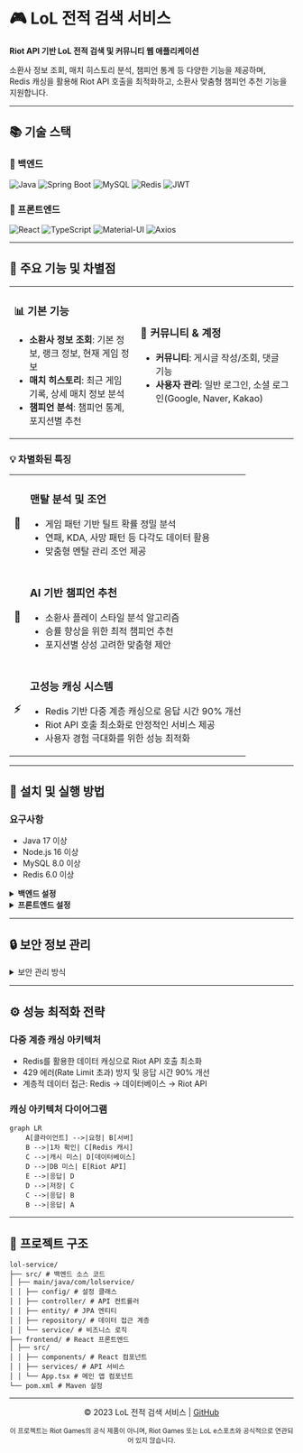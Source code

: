 # 🎮 LoL 전적 검색 서비스

**Riot API 기반 LoL 전적 검색 및 커뮤니티 웹 애플리케이션**  
  
소환사 정보 조회, 매치 히스토리 분석, 챔피언 통계 등 다양한 기능을 제공하며,  
Redis 캐싱을 활용해 Riot API 호출을 최적화하고, 소환사 맞춤형 챔피언 추천 기능을 지원합니다.

---

## 📚 기술 스택

### 🔧 백엔드
![Java](https://img.shields.io/badge/Java_17-ED8B00?style=for-the-badge&logo=openjdk&logoColor=white)
![Spring Boot](https://img.shields.io/badge/Spring_Boot_3-6DB33F?style=for-the-badge&logo=spring-boot&logoColor=white)
![MySQL](https://img.shields.io/badge/MySQL_8-4479A1?style=for-the-badge&logo=mysql&logoColor=white)
![Redis](https://img.shields.io/badge/Redis_6-DC382D?style=for-the-badge&logo=redis&logoColor=white)
![JWT](https://img.shields.io/badge/JWT-000000?style=for-the-badge&logo=json-web-tokens&logoColor=white)

### 🎨 프론트엔드
![React](https://img.shields.io/badge/React-61DAFB?style=for-the-badge&logo=react&logoColor=black)
![TypeScript](https://img.shields.io/badge/TypeScript-3178C6?style=for-the-badge&logo=typescript&logoColor=white)
![Material-UI](https://img.shields.io/badge/Material_UI-0081CB?style=for-the-badge&logo=material-ui&logoColor=white)
![Axios](https://img.shields.io/badge/Axios-5A29E4?style=for-the-badge&logo=axios&logoColor=white)

---

## 🌟 주요 기능 및 차별점

<table>
  <tr>
    <td>
      <h3>📊 기본 기능</h3>
      <ul>
        <li><b>소환사 정보 조회</b>: 기본 정보, 랭크 정보, 현재 게임 정보</li>
        <li><b>매치 히스토리</b>: 최근 게임 기록, 상세 매치 정보 분석</li>
        <li><b>챔피언 분석</b>: 챔피언 통계, 포지션별 추천</b></li>
      </ul>
    </td>
    <td>
      <h3>👥 커뮤니티 & 계정</h3>
      <ul>
        <li><b>커뮤니티</b>: 게시글 작성/조회, 댓글 기능</li>
        <li><b>사용자 관리</b>: 일반 로그인, 소셜 로그인(Google, Naver, Kakao)</li>
      </ul>
    </td>
  </tr>
</table>

### 💡 차별화된 특징

<table>
  <tr>
    <td align="center"><h3>🧠</h3></td>
    <td>
      <h3>맨탈 분석 및 조언</h3>
      <ul>
        <li>게임 패턴 기반 틸트 확률 정밀 분석</li>
        <li>연패, KDA, 사망 패턴 등 다각도 데이터 활용</li>
        <li>맞춤형 멘탈 관리 조언 제공</li>
      </ul>
    </td>
  </tr>
  <tr>
    <td align="center"><h3>🎯</h3></td>
    <td>
      <h3>AI 기반 챔피언 추천</h3>
      <ul>
        <li>소환사 플레이 스타일 분석 알고리즘</li>
        <li>승률 향상을 위한 최적 챔피언 추천</li>
        <li>포지션별 상성 고려한 맞춤형 제안</li>
      </ul>
    </td>
  </tr>
  <tr>
    <td align="center"><h3>⚡</h3></td>
    <td>
      <h3>고성능 캐싱 시스템</h3>
      <ul>
        <li>Redis 기반 다중 계층 캐싱으로 응답 시간 90% 개선</li>
        <li>Riot API 호출 최소화로 안정적인 서비스 제공</li>
        <li>사용자 경험 극대화를 위한 성능 최적화</li>
      </ul>
    </td>
  </tr>
</table>

---

## 🚀 설치 및 실행 방법

### 요구사항
- Java 17 이상
- Node.js 16 이상
- MySQL 8.0 이상
- Redis 6.0 이상

<details>
<summary><b>백엔드 설정</b></summary>

1. 프로젝트 클론
   ```bash
   git clone https://github.com/yourusername/lol-service.git
   cd lol-service
   ```

2. 설정 파일 생성
   ```bash
   cp src/main/resources/application-example.properties src/main/resources/application.properties
   cp src/main/resources/application-example.yml src/main/resources/application.yml
   ```
   - 복사한 파일 내의 민감한 정보(API 키, DB 비밀번호 등)를 실제 값으로 수정

3. 빌드 및 실행
   ```bash
   ./mvnw clean package -DskipTests
   java -jar target/lol-service-0.0.1-SNAPSHOT.jar
   ```
</details>

<details>
<summary><b>프론트엔드 설정</b></summary>

1. 환경 변수 파일 생성
   ```bash
   cd frontend
   cp .env.example .env
   ```
   - .env 파일 내의 환경 변수 값을 실제 값으로 수정

2. 의존성 설치 및 실행
   ```bash
   npm install
   npm start
   ```
</details>

---

## 🔒 보안 정보 관리

<details>
<summary>보안 관리 방식</summary>

이 프로젝트는 민감한 정보를 안전하게 관리하기 위해 다음과 같은 방식을 사용합니다:

1. **설정 파일 분리**: 
   - 실제 설정 파일(`application.properties`, `application.yml`, `.env`)은 Git에 포함되지 않음
   - 예제 파일(`application-example.properties`, `application-example.yml`, `.env.example`)만 저장소에 포함
   
2. **.gitignore 설정**:
   - 민감한 정보가 포함된 파일은 모두 `.gitignore`에 등록되어 Git 저장소에 추가되지 않음
   
3. **환경별 설정 관리**:
   - 개발, 테스트, 프로덕션 환경별 설정 파일 분리 가능
   - 예: `application-dev.properties`, `application-prod.properties`
</details>

---

## ⚙️ 성능 최적화 전략

### 다중 계층 캐싱 아키텍처
- Redis를 활용한 데이터 캐싱으로 Riot API 호출 최소화
- 429 에러(Rate Limit 초과) 방지 및 응답 시간 90% 개선
- 계층적 데이터 접근: Redis → 데이터베이스 → Riot API

### 캐싱 아키텍처 다이어그램

```mermaid
graph LR
    A[클라이언트] -->|요청| B[서버]
    B -->|1차 확인| C[Redis 캐시]
    C -->|캐시 미스| D[데이터베이스]
    D -->|DB 미스| E[Riot API]
    E -->|응답| D
    D -->|저장| C
    C -->|응답| B
    B -->|응답| A
```

---

## 📁 프로젝트 구조

```
lol-service/
├── src/ # 백엔드 소스 코드
│ ├── main/java/com/lolservice/
│ │ ├── config/ # 설정 클래스
│ │ ├── controller/ # API 컨트롤러
│ │ ├── entity/ # JPA 엔티티
│ │ ├── repository/ # 데이터 접근 계층
│ │ └── service/ # 비즈니스 로직
├── frontend/ # React 프론트엔드
│ ├── src/
│ │ ├── components/ # React 컴포넌트
│ │ ├── services/ # API 서비스
│ │ └── App.tsx # 메인 앱 컴포넌트
└── pom.xml # Maven 설정
```

---

<div align="center">
  
© 2023 LoL 전적 검색 서비스 | [GitHub](https://github.com/ahnjaewongg/META.XG)

<sub>이 프로젝트는 Riot Games의 공식 제품이 아니며, Riot Games 또는 LoL e스포츠와 공식적으로 연관되어 있지 않습니다.</sub>

</div>
